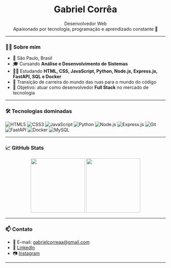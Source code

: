 <h1 align="center">Gabriel Corrêa</h1>

<p align="center">
  Desenvolvedor Web<br>
  Apaixonado por tecnologia, programação e aprendizado constante 🚀
</p>

---

### 👨‍💻 Sobre mim

- 📍 São Paulo, Brasil  
- 🎓 Cursando **Análise e Desenvolvimento de Sistemas**  
- 👨‍🏫 Estudando **HTML, CSS, JavaScript, Python, Node.js, Express.js, FastAPI, SQL e Docker**  
- 🔁 Transição de carreira do mundo das ruas para o mundo do código  
- 🎯 Objetivo: atuar como desenvolvedor **Full Stack** no mercado de tecnologia  

---

### 🛠️ Tecnologias dominadas

![HTML5](https://img.shields.io/badge/HTML5-E34F26?style=for-the-badge&logo=html5&logoColor=white)
![CSS3](https://img.shields.io/badge/CSS3-1572B6?style=for-the-badge&logo=css3&logoColor=white)
![JavaScript](https://img.shields.io/badge/JavaScript-F7DF1E?style=for-the-badge&logo=javascript&logoColor=black)
![Python](https://img.shields.io/badge/Python-3776AB?style=for-the-badge&logo=python&logoColor=white)
![Node.js](https://img.shields.io/badge/Node.js-339933?style=for-the-badge&logo=nodedotjs&logoColor=white)
![Express.js](https://img.shields.io/badge/Express.js-000000?style=for-the-badge&logo=express&logoColor=white)
![Git](https://img.shields.io/badge/Git-F05032?style=for-the-badge&logo=git&logoColor=white)
![FastAPI](https://img.shields.io/badge/FastAPI-009688?style=for-the-badge&logo=fastapi&logoColor=white)
![Docker](https://img.shields.io/badge/docker-%230db7ed.svg?style=for-the-badge&logo=docker&logoColor=white)
![MySQL](https://img.shields.io/badge/mysql-%2300f.svg?style=for-the-badge&logo=mysql&logoColor=white)

---

### 📈 GitHub Stats

<div align="center">
  <img height="170em" src="https://github-readme-stats.vercel.app/api?username=correagss&show_icons=true&theme=dracula&include_all_commits=true&count_private=true"/>
  <img height="170em" src="https://github-readme-stats.vercel.app/api/top-langs/?username=correagss&layout=compact&langs_count=7&theme=dracula"/>
</div>

---

### 📫 Contato

- 📧 E-mail: gabrielcorreaa@gmail.com  
- 💼 [LinkedIn](https://www.linkedin.com/in/gabrielcorreasv)  
- 📷 [Instagram](https://www.instagram.com/correagss)

---
